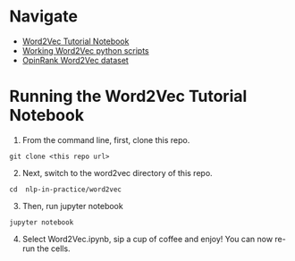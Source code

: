 # Navigate

- [Word2Vec Tutorial Notebook](Word2Vec.ipynb)
- [Working Word2Vec python scripts](scripts/)
- [OpinRank Word2Vec dataset](reviews_data.txt.gz)


# Running the Word2Vec Tutorial Notebook
1. From the command line, first, clone this repo.
```
git clone <this repo url>
```
2. Next, switch to the word2vec directory of this repo.
```
cd  nlp-in-practice/word2vec
```
3. Then, run jupyter notebook
```
jupyter notebook
```
4. Select Word2Vec.ipynb, sip a cup of coffee and enjoy! You can now re-run the cells.